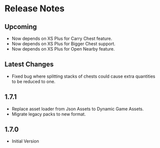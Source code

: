 ﻿# Release Notes

## Upcoming

- Now depends on XS Plus for Carry Chest feature.
- Now depends on XS Plus for Bigger Chest support.
- Now depends on XS Plus for Open Nearby feature.

## Latest Changes

- Fixed bug where splitting stacks of chests could cause extra quantities to be reduced to one.

## 1.7.1

- Replace asset loader from Json Assets to Dynamic Game Assets.
- Migrate legacy packs to new format.

## 1.7.0

- Initial Version